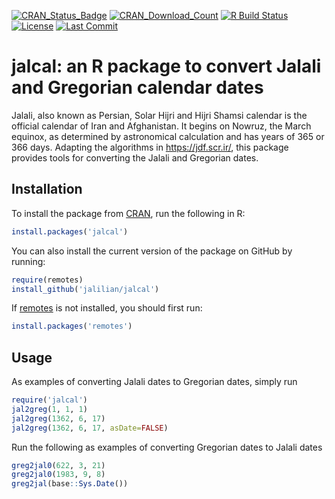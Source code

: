 [![CRAN_Status_Badge](http://www.r-pkg.org/badges/version/jalcal)](https://CRAN.R-project.org/package=jalcal)
[![CRAN_Download_Count](http://cranlogs.r-pkg.org/badges/jalcal)](https://CRAN.R-project.org/package=jalcal)
[![R Build Status](https://github.com/jalilian/jalcal/workflows/R-CMD-check/badge.svg)](https://github.com/jalilian/jalcal/actions)
[![License](https://eddelbuettel.github.io/badges/GPL2+.svg)](http://www.gnu.org/licenses/gpl-2.0.html)
[![Last Commit](https://img.shields.io/github/last-commit/jalilian/jalcal)](https://github.com/jalilian/jalcal)

# jalcal: an R package to convert Jalali and Gregorian calendar dates  

Jalali, also known as Persian, Solar Hijri and Hijri Shamsi calendar is the official calendar of Iran and Afghanistan. It begins on Nowruz, the March equinox, as determined by astronomical calculation and has years of 365 or 366 days. Adapting the algorithms in <https://jdf.scr.ir/>, this package provides tools for converting the Jalali and Gregorian dates.

## Installation

To install the package from [CRAN](https://CRAN.R-project.org/package=jalcal), run the following in R:
```R
install.packages('jalcal')
```

You can also install the current version of the package on GitHub by running:
```R
require(remotes)
install_github('jalilian/jalcal')
```

If [remotes](https://github.com/r-lib/remotes) is not installed, you should first run:

```R
install.packages('remotes')
```

## Usage

As examples of converting Jalali dates to Gregorian dates, simply run

```R
require('jalcal')
jal2greg(1, 1, 1)
jal2greg(1362, 6, 17)
jal2greg(1362, 6, 17, asDate=FALSE)
```
Run the following as examples of converting Gregorian dates to Jalali dates
```R
greg2jal0(622, 3, 21)
greg2jal0(1983, 9, 8)
greg2jal(base::Sys.Date())
```
